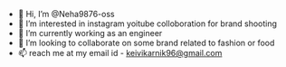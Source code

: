 - 👋 Hi, I’m @Neha9876-oss
- 👀 I’m interested in instagram yoitube colloboration for brand shooting 
- 🌱 I’m currently working as an engineer
- 💞️ I’m looking to collaborate on some brand related to fashion or food
- 📫 reach me at my email id - keivikarnik96@gmail.com
  

<!---
Neha9876-oss/Neha9876-oss is a ✨ special ✨ repository because its `README.md` (this file) appears on your GitHub profile.
You can click the Preview link to take a look at your changes.
--->
